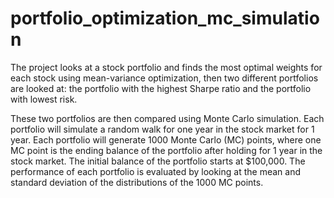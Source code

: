 # portfolio_optimization_mc_simulation

The project looks at a stock portfolio and finds the most optimal weights for each stock using mean-variance optimization, then two different portfolios are looked at: the portfolio with the highest Sharpe ratio and the portfolio with lowest risk. 

These two portfolios are then compared using Monte Carlo simulation. Each portfolio will simulate a random walk for one year in the stock market for 1 year. 
Each portfolio will generate 1000 Monte Carlo (MC) points, where one MC point is the ending balance of the portfolio after holding for 1 year in the stock market.
The initial balance of the portfolio starts at $100,000. 
The performance of each portfolio is evaluated by looking at the mean and standard deviation of the distributions of the 1000 MC points. 
